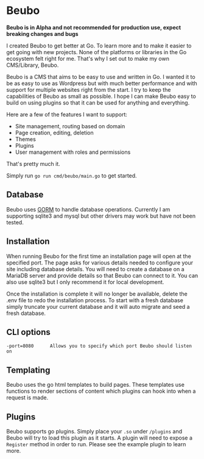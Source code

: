 # Beubo

**Beubo is in Alpha and not recommended for production use, expect breaking changes and bugs**

I created Beubo to get better at Go. To learn more and to make it easier to get going with
new projects. None of the platforms or libraries in the Go ecosystem felt right for me.
That's why I set out to make my own CMS/Library, Beubo.

Beubo is a CMS that aims to be easy to use and written in Go. I wanted it 
to be as easy to use as Wordpress but with much better performance and with support
for multiple websites right from the start. I try to keep the capabilities of Beubo 
as small as possible. I hope I can make Beubo easy to build on using plugins so that 
it can be used for anything and everything.

Here are a few of the features I want to support:
 - Site management, routing based on domain
 - Page creation, editing, deletion
 - Themes
 - Plugins
 - User management with roles and permissions
 
That's pretty much it.

Simply run `go run cmd/beubo/main.go` to get started.

## Database

Beubo uses [GORM](https://gorm.io/) to handle database operations. Currently I am supporting sqlite3 and mysql but other drivers may work but have not been tested.

## Installation

When running Beubo for the first time an installation page will open at the specified port. The 
page asks for various details needed to configure your site including database details. You will 
need to create a database on a MariaDB server and provide details
so that Beubo can connect to it. You can also use sqlite3 but I only recommend it for local development.

Once the installation is complete it will no longer be available, delete the .env file to redo the 
installation process. To start with a fresh database simply truncate your current database and it will 
auto migrate and seed a fresh database.

## CLI options

```
-port=8080      Allows you to specify which port Beubo should listen on
```

## Templating

Beubo uses the go html templates to build pages. These templates use functions to render sections of 
content which plugins can hook into when a request is made.

## Plugins

Beubo supports go plugins. Simply place your `.so` under `/plugins` and Beubo will try to load this
plugin as it starts. A plugin will need to expose a `Register` method in order to run. Please see
the example plugin to learn more.
